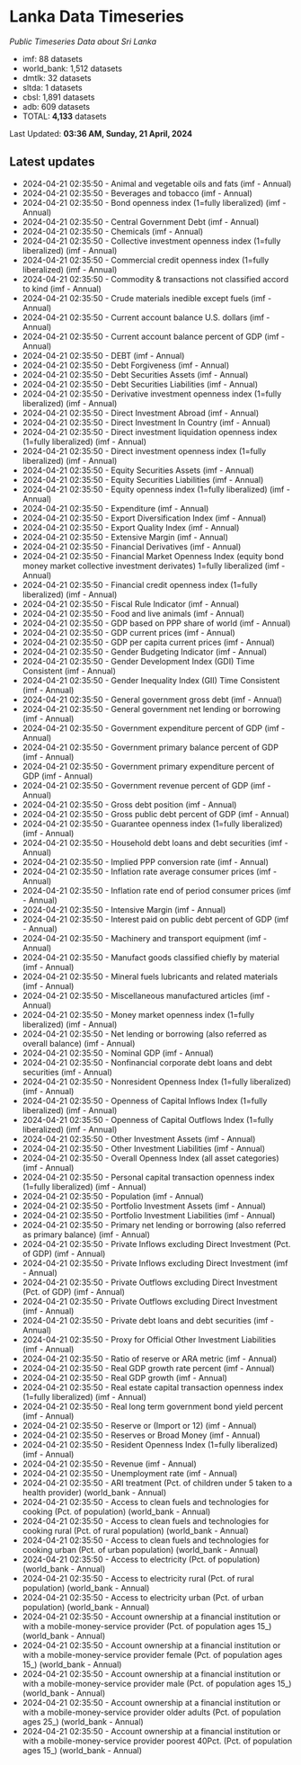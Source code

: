 # Lanka Data Timeseries
*Public Timeseries Data about Sri Lanka*

* imf: 88 datasets
* world_bank: 1,512 datasets
* dmtlk: 32 datasets
* sltda: 1 datasets
* cbsl: 1,891 datasets
* adb: 609 datasets
* TOTAL: **4,133** datasets

Last Updated: **03:36 AM, Sunday, 21 April, 2024**

## Latest updates

* 2024-04-21 02:35:50 - Animal and vegetable oils and fats (imf - Annual)
* 2024-04-21 02:35:50 - Beverages and tobacco (imf - Annual)
* 2024-04-21 02:35:50 - Bond openness index (1=fully liberalized) (imf - Annual)
* 2024-04-21 02:35:50 - Central Government Debt (imf - Annual)
* 2024-04-21 02:35:50 - Chemicals (imf - Annual)
* 2024-04-21 02:35:50 - Collective investment openness index (1=fully liberalized) (imf - Annual)
* 2024-04-21 02:35:50 - Commercial credit openness index (1=fully liberalized) (imf - Annual)
* 2024-04-21 02:35:50 - Commodity & transactions not classified accord to kind (imf - Annual)
* 2024-04-21 02:35:50 - Crude materials inedible except fuels (imf - Annual)
* 2024-04-21 02:35:50 - Current account balance U.S. dollars (imf - Annual)
* 2024-04-21 02:35:50 - Current account balance percent of GDP (imf - Annual)
* 2024-04-21 02:35:50 - DEBT (imf - Annual)
* 2024-04-21 02:35:50 - Debt Forgiveness (imf - Annual)
* 2024-04-21 02:35:50 - Debt Securities Assets (imf - Annual)
* 2024-04-21 02:35:50 - Debt Securities Liabilities (imf - Annual)
* 2024-04-21 02:35:50 - Derivative investment openness index (1=fully liberalized) (imf - Annual)
* 2024-04-21 02:35:50 - Direct Investment Abroad (imf - Annual)
* 2024-04-21 02:35:50 - Direct Investment In Country (imf - Annual)
* 2024-04-21 02:35:50 - Direct investment liquidation openness index (1=fully liberalized) (imf - Annual)
* 2024-04-21 02:35:50 - Direct investment openness index (1=fully liberalized) (imf - Annual)
* 2024-04-21 02:35:50 - Equity Securities Assets (imf - Annual)
* 2024-04-21 02:35:50 - Equity Securities Liabilities (imf - Annual)
* 2024-04-21 02:35:50 - Equity openness index (1=fully liberalized) (imf - Annual)
* 2024-04-21 02:35:50 - Expenditure (imf - Annual)
* 2024-04-21 02:35:50 - Export Diversification Index (imf - Annual)
* 2024-04-21 02:35:50 - Export Quality Index (imf - Annual)
* 2024-04-21 02:35:50 - Extensive Margin (imf - Annual)
* 2024-04-21 02:35:50 - Financial Derivatives (imf - Annual)
* 2024-04-21 02:35:50 - Financial Market Openness Index (equity bond money market collective investment derivates) 1=fully liberalized (imf - Annual)
* 2024-04-21 02:35:50 - Financial credit openness index (1=fully liberalized) (imf - Annual)
* 2024-04-21 02:35:50 - Fiscal Rule Indicator (imf - Annual)
* 2024-04-21 02:35:50 - Food and live animals (imf - Annual)
* 2024-04-21 02:35:50 - GDP based on PPP share of world (imf - Annual)
* 2024-04-21 02:35:50 - GDP current prices (imf - Annual)
* 2024-04-21 02:35:50 - GDP per capita current prices (imf - Annual)
* 2024-04-21 02:35:50 - Gender Budgeting Indicator (imf - Annual)
* 2024-04-21 02:35:50 - Gender Development Index (GDI) Time Consistent (imf - Annual)
* 2024-04-21 02:35:50 - Gender Inequality Index (GII) Time Consistent (imf - Annual)
* 2024-04-21 02:35:50 - General government gross debt (imf - Annual)
* 2024-04-21 02:35:50 - General government net lending or borrowing (imf - Annual)
* 2024-04-21 02:35:50 - Government expenditure percent of GDP (imf - Annual)
* 2024-04-21 02:35:50 - Government primary balance percent of GDP (imf - Annual)
* 2024-04-21 02:35:50 - Government primary expenditure percent of GDP (imf - Annual)
* 2024-04-21 02:35:50 - Government revenue percent of GDP (imf - Annual)
* 2024-04-21 02:35:50 - Gross debt position (imf - Annual)
* 2024-04-21 02:35:50 - Gross public debt percent of GDP (imf - Annual)
* 2024-04-21 02:35:50 - Guarantee openness index (1=fully liberalized) (imf - Annual)
* 2024-04-21 02:35:50 - Household debt loans and debt securities (imf - Annual)
* 2024-04-21 02:35:50 - Implied PPP conversion rate (imf - Annual)
* 2024-04-21 02:35:50 - Inflation rate average consumer prices (imf - Annual)
* 2024-04-21 02:35:50 - Inflation rate end of period consumer prices (imf - Annual)
* 2024-04-21 02:35:50 - Intensive Margin (imf - Annual)
* 2024-04-21 02:35:50 - Interest paid on public debt percent of GDP (imf - Annual)
* 2024-04-21 02:35:50 - Machinery and transport equipment (imf - Annual)
* 2024-04-21 02:35:50 - Manufact goods classified chiefly by material (imf - Annual)
* 2024-04-21 02:35:50 - Mineral fuels lubricants and related materials (imf - Annual)
* 2024-04-21 02:35:50 - Miscellaneous manufactured articles (imf - Annual)
* 2024-04-21 02:35:50 - Money market openness index (1=fully liberalized) (imf - Annual)
* 2024-04-21 02:35:50 - Net lending or borrowing (also referred as overall balance) (imf - Annual)
* 2024-04-21 02:35:50 - Nominal GDP (imf - Annual)
* 2024-04-21 02:35:50 - Nonfinancial corporate debt loans and debt securities (imf - Annual)
* 2024-04-21 02:35:50 - Nonresident Openness Index (1=fully liberalized) (imf - Annual)
* 2024-04-21 02:35:50 - Openness of Capital Inflows Index (1=fully liberalized) (imf - Annual)
* 2024-04-21 02:35:50 - Openness of Capital Outflows Index (1=fully liberalized) (imf - Annual)
* 2024-04-21 02:35:50 - Other Investment Assets (imf - Annual)
* 2024-04-21 02:35:50 - Other Investment Liabilities (imf - Annual)
* 2024-04-21 02:35:50 - Overall Openness Index (all asset categories) (imf - Annual)
* 2024-04-21 02:35:50 - Personal capital transaction openness index (1=fully liberalized) (imf - Annual)
* 2024-04-21 02:35:50 - Population (imf - Annual)
* 2024-04-21 02:35:50 - Portfolio Investment Assets (imf - Annual)
* 2024-04-21 02:35:50 - Portfolio Investment Liabilities (imf - Annual)
* 2024-04-21 02:35:50 - Primary net lending or borrowing (also referred as primary balance) (imf - Annual)
* 2024-04-21 02:35:50 - Private Inflows excluding Direct Investment (Pct. of GDP) (imf - Annual)
* 2024-04-21 02:35:50 - Private Inflows excluding Direct Investment (imf - Annual)
* 2024-04-21 02:35:50 - Private Outflows excluding Direct Investment (Pct. of GDP) (imf - Annual)
* 2024-04-21 02:35:50 - Private Outflows excluding Direct Investment (imf - Annual)
* 2024-04-21 02:35:50 - Private debt loans and debt securities (imf - Annual)
* 2024-04-21 02:35:50 - Proxy for Official Other Investment Liabilities (imf - Annual)
* 2024-04-21 02:35:50 - Ratio of reserve or ARA metric (imf - Annual)
* 2024-04-21 02:35:50 - Real GDP growth rate percent (imf - Annual)
* 2024-04-21 02:35:50 - Real GDP growth (imf - Annual)
* 2024-04-21 02:35:50 - Real estate capital transaction openness index (1=fully liberalized) (imf - Annual)
* 2024-04-21 02:35:50 - Real long term government bond yield percent (imf - Annual)
* 2024-04-21 02:35:50 - Reserve or (Import or 12) (imf - Annual)
* 2024-04-21 02:35:50 - Reserves or Broad Money (imf - Annual)
* 2024-04-21 02:35:50 - Resident Openness Index (1=fully liberalized) (imf - Annual)
* 2024-04-21 02:35:50 - Revenue (imf - Annual)
* 2024-04-21 02:35:50 - Unemployment rate (imf - Annual)
* 2024-04-21 02:35:50 - ARI treatment (Pct. of children under 5 taken to a health provider) (world_bank - Annual)
* 2024-04-21 02:35:50 - Access to clean fuels and technologies for cooking (Pct. of population) (world_bank - Annual)
* 2024-04-21 02:35:50 - Access to clean fuels and technologies for cooking rural (Pct. of rural population) (world_bank - Annual)
* 2024-04-21 02:35:50 - Access to clean fuels and technologies for cooking urban (Pct. of urban population) (world_bank - Annual)
* 2024-04-21 02:35:50 - Access to electricity (Pct. of population) (world_bank - Annual)
* 2024-04-21 02:35:50 - Access to electricity rural (Pct. of rural population) (world_bank - Annual)
* 2024-04-21 02:35:50 - Access to electricity urban (Pct. of urban population) (world_bank - Annual)
* 2024-04-21 02:35:50 - Account ownership at a financial institution or with a mobile-money-service provider (Pct. of population ages 15_) (world_bank - Annual)
* 2024-04-21 02:35:50 - Account ownership at a financial institution or with a mobile-money-service provider female (Pct. of population ages 15_) (world_bank - Annual)
* 2024-04-21 02:35:50 - Account ownership at a financial institution or with a mobile-money-service provider male (Pct. of population ages 15_) (world_bank - Annual)
* 2024-04-21 02:35:50 - Account ownership at a financial institution or with a mobile-money-service provider older adults (Pct. of population ages 25_) (world_bank - Annual)
* 2024-04-21 02:35:50 - Account ownership at a financial institution or with a mobile-money-service provider poorest 40Pct. (Pct. of population ages 15_) (world_bank - Annual)